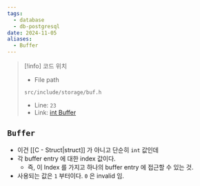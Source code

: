 ```yaml
---
tags:
  - database
  - db-postgresql
date: 2024-11-05
aliases:
  - Buffer
---
```

> [!info] 코드 위치
> - File path
> ```
> src/include/storage/buf.h
> ```
> - Line: `23`
> - Link: [int Buffer](https://github.com/postgres/postgres/blob/REL_16_4/src/include/storage/buf.h#L17-L23)

## `Buffer`

- 이건 [[C - Struct|struct]] 가 아니고 단순히 `int` 값인데
- 각 buffer entry 에 대한 index 값이다.
	- 즉, 이 Index 를 가지고 하나의 buffer entry 에 접근할 수 있는 것.
- 사용되는 값은 `1` 부터이다. `0` 은 invalid 임.